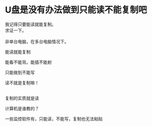 # U盘是没有办法做到只能读不能复制吧


我记得只要能读就能复制。<br />
求证一下。<br />
<br />
非单台电脑，在多台电脑情况下。<br />


能读就能复制

能看不能背。能插不能射

只能做到不能写

读不就是复制嘛！<br />
<br />
<img src="static/image/smiley/default/sweat.gif" smilieid="10" border="0" alt="" /><img src="static/image/smiley/default/sweat.gif" smilieid="10" border="0" alt="" /><img src="static/image/smiley/default/sweat.gif" smilieid="10" border="0" alt="" />

复制的实质就是读

计算机是谁教的？<img id="aimg_ndcjJ" onclick="zoom(this, this.src, 0, 0, 0)" class="zoom" src="https://cdn.jsdelivr.net/gh/hishis/forum-master/public/images/patch.gif" onmouseover="img_onmouseoverfunc(this)" onload="thumbImg(this)" border="0" alt="" />

一些监控软件有，只能读，不能写，复制也无法粘贴
